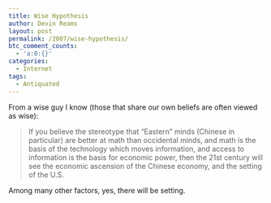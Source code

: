 ```yaml
---
title: Wise Hypothesis
author: Devin Reams
layout: post
permalink: /2007/wise-hypothesis/
btc_comment_counts:
  - 'a:0:{}'
categories:
  - Internet
tags:
  - Antiquated
---
```

From a wise guy I know (those that share our own beliefs are often viewed as wise):

> If you believe the stereotype that &#8220;Eastern&#8221; minds (Chinese in particular) are better at math than occidental minds, and math is the basis of the technology which moves information, and access to information is the basis for economic power, then the 21st century will see the economic ascension of the Chinese economy, and the setting of the U.S.

Among many other factors, yes, there will be setting.